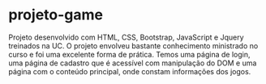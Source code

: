 # projeto-game
Projeto desenvolvido com HTML, CSS, Bootstrap, JavaScript e Jquery treinados na UC. O projeto envolveu bastante conhecimento ministrado no curso e foi uma excelente forma de prática. Temos uma página de login, uma página de cadastro que é acessível com manipulação do DOM e uma página com o conteúdo principal, onde constam informações dos jogos.
